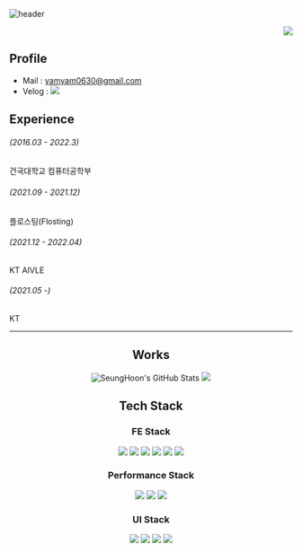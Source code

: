 ![header](https://capsule-render.vercel.app/api?type=waving&color=0:467985,100:1F1E1F&fontColor=FFFFFF&height=300&section=header&text=SeungHoon%20Choi&fontSize=90&animation=fadeIn&fontAlignY=38&desc=FE%20Devloper%20|%20owvwo)

<div align = 'right'>
<a href="https://hits.seeyoufarm.com"><img src="https://hits.seeyoufarm.com/api/count/incr/badge.svg?url=https%3A%2F%2Fgithub.com%2Fowvwo&count_bg=%2379C83D&title_bg=%23555555&icon=smugmug.svg&icon_color=%23E7E7E7&title=hits&edge_flat=false"/></a>
</div>

<h2> Profile </h2>

- Mail : yamyam0630@gmail.com
- Velog : <a href="https://velog.io/@owvwo"><img src="https://img.shields.io/badge/Velog-20C997?style=flat-square&logo=Velog&logoColor=black"/></a>

<h2> Experience </h2>

###### (2016.03 - 2022.3)

건국대학교 컴퓨터공학부

###### (2021.09 - 2021.12)

플로스팅(Flosting)

###### (2021.12 - 2022.04)

KT AIVLE

###### (2021.05 -)

KT

---

<h2 align='center'> Works </h2>

<p align='center'>
 <img alt="SeungHoon's GitHub Stats" src="https://github-readme-stats.vercel.app/api?username=owvwo&hide_title=true&theme=graywhite&show_icons=true" />
 <img src ="https://github-readme-stats.vercel.app/api/top-langs/?username=owvwo&langs_count=6&layout=compact&theme=graywhite"/></a>
</p>


<h2 align='center'> Tech Stack </h2>
  
<div align='center'>
  <h3>FE Stack</h3>
  <img src="https://img.shields.io/badge/CSS3-1572B6?style=flat-square&logo=CSS3&logoColor=black"/>
  <img src="https://img.shields.io/badge/HTML5-E34F26?style=flat-square&logo=HTML5&logoColor=black"/>
  <img src="https://img.shields.io/badge/JavaScript-F7DF1E?style=flat-square&logo=JavaScript&logoColor=black"/>
  <img src="https://img.shields.io/badge/React-61DAFB?style=flat-square&logo=React&logoColor=black"/>
  <img src="https://img.shields.io/badge/Redux-764ABC?style=flat-square&logo=Redux&logoColor=black"/>
  <img src="https://img.shields.io/badge/Axios-5A29E4?style=flat-square&logo=Axios&logoColor=black"/>
</div>

<div align='center'>
  <h3>Performance Stack</h3>
  <img src="https://img.shields.io/badge/Webpack-8DD6F9?style=flat-square&logo=Webpack&logoColor=black"/>
  <img src="https://img.shields.io/badge/Babel-F9DC3E?style=flat-square&logo=Babel&logoColor=black"/>
  <img src="https://img.shields.io/badge/Lighthouse-F44B21?style=flat-square&logo=Lighthouse&logoColor=black"/>
</div>

<div align='center'>
  <h3>UI Stack</h3>
  <img src="https://img.shields.io/badge/Adobe XD-FF61F6?style=flat-square&logo=Adobe XD&logoColor=black"/>
  <img src="https://img.shields.io/badge/Material Design-757575?style=flat-square&logo=Material Design&logoColor=black"/>
  <img src="https://img.shields.io/badge/Bootstrap-7952B3?style=flat-square&logo=Bootstrap&logoColor=black"/>
  <img src="https://img.shields.io/badge/Chart.js-FF6384?style=flat-square&logo=Chart.js&logoColor=black"/>
</div>

